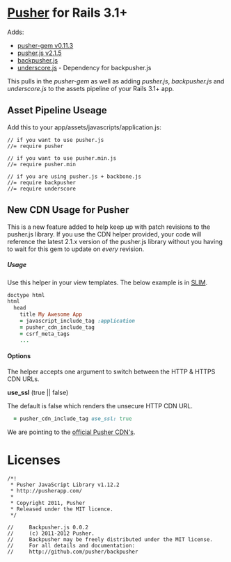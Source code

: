 [Pusher](https://pusher.com) for Rails 3.1+
=====================

Adds:
- [pusher-gem v0.11.3](https://github.com/pusher/pusher-gem/)
- [pusher.js v2.1.5](https://github.com/pusher/pusher-js/)
- [backpusher.js](https://github.com/pusher/backpusher)
- [underscore.js](http://underscorejs.org/) - Dependency for backpusher.js

This pulls in the *pusher-gem* as well as adding *pusher.js*, *backpusher.js* and *underscore.js* to the assets pipeline of your Rails 3.1+ app.

## Asset Pipeline Useage

Add this to your app/assets/javascripts/application.js:

    // if you want to use pusher.js
    //= require pusher

    // if you want to use pusher.min.js
    //= require pusher.min

    // if you are using pusher.js + backbone.js
    //= require backpusher
    //= require underscore

## New CDN Usage for Pusher

This is a new feature added to help keep up with patch revisions to the pusher.js library.  If you use the CDN helper provided,
your code will reference the latest 2.1.x version of the pusher.js library without you having to wait for this gem to update
on *every* revision.

##### Usage

Use this helper in your view templates.  The below example is in [SLIM](http://slim-lang.com/).

```ruby
doctype html
html
  head
    title My Awesome App
    = javascript_include_tag :application
    = pusher_cdn_include_tag
    = csrf_meta_tags
    ...
```

#### Options

The helper accepts one argument to switch between the HTTP & HTTPS CDN URLs.

**use_ssl** (true || false)

The default is false which renders the unsecure HTTP CDN URL.

```ruby
  = pusher_cdn_include_tag use_ssl: true
```

We are pointing to the [official Pusher CDN's](http://pusher.com/docs/client_libraries#js).

Licenses
========

    /*!
     * Pusher JavaScript Library v1.12.2
     * http://pusherapp.com/
     *
     * Copyright 2011, Pusher
     * Released under the MIT licence.
     */

    //     Backpusher.js 0.0.2
    //     (c) 2011-2012 Pusher.
    //     Backpusher may be freely distributed under the MIT license.
    //     For all details and documentation:
    //     http://github.com/pusher/backpusher